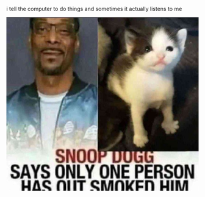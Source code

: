 i tell the computer to do things and sometimes it actually listens to me
<!--START_SECTION:update_image-->
<img src=https://raw.githubusercontent.com/sneakykestrel/sneakykestrel/main/.github/images/snoop-kitty.jpg height="" width="" align=left alt=kitty />
<!--END_SECTION:update_image-->

